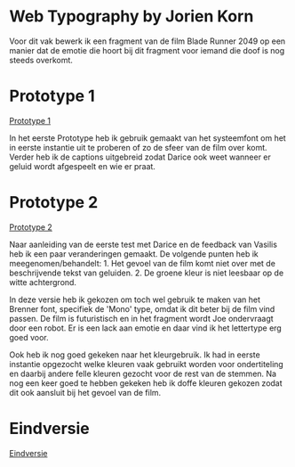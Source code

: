 # Web Typography by Jorien Korn
 
Voor dit vak bewerk ik een fragment van de film Blade Runner 2049 op een manier dat de emotie die hoort bij dit fragment voor iemand die doof is nog steeds overkomt.


# Prototype 1

[Prototype 1](https://jorienkorn.github.io/Web-Typography/closed-captions-v1/index.html)

In het eerste Prototype heb ik gebruik gemaakt van het systeemfont om het in eerste instantie uit te proberen of zo de sfeer van de film over komt. Verder heb ik de captions uitgebreid zodat Darice ook weet wanneer er geluid wordt afgespeelt en wie er praat.

# Prototype 2

[Prototype 2](https://jorienkorn.github.io/Web-Typography/closed-captions-v2/index.html)

Naar aanleiding van de eerste test met Darice en de feedback van Vasilis heb ik een paar veranderingen gemaakt. De volgende punten heb ik meegenomen/behandelt:
    1. Het gevoel van de film komt niet over met de beschrijvende tekst van geluiden. 
    2. De groene kleur is niet leesbaar op de witte achtergrond.
    
In deze versie heb ik gekozen om toch wel gebruik te maken van het Brenner font, specifiek de 'Mono' type, omdat ik dit beter bij de film vind passen. De film is futuristisch en in het fragment wordt Joe ondervraagt door een robot. Er is een lack aan emotie en daar vind ik het lettertype erg goed voor.

Ook heb ik nog goed gekeken naar het kleurgebruik. Ik had in eerste instantie opgezocht welke kleuren vaak gebruikt worden voor ondertiteling en daarbij andere felle kleuren gezocht voor de rest van de stemmen. Na nog een keer goed te hebben gekeken heb ik doffe kleuren gekozen zodat dit ook aansluit bij het gevoel van de film.

# Eindversie

[Eindversie](https://jorienkorn.github.io/Web-Typography/closed-captions-v3/index.html)